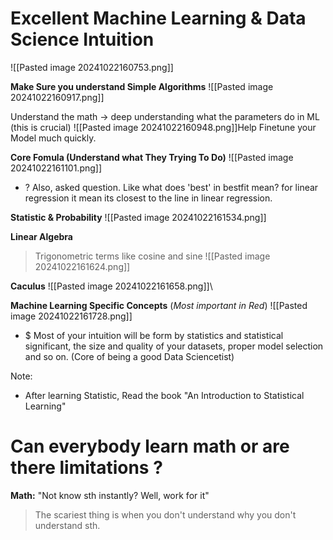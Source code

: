 # Excellent Machine Learning & Data Science Intuition  

![[Pasted image 20241022160753.png]]

**Make Sure you understand Simple Algorithms**
![[Pasted image 20241022160917.png]]

Understand the math -> deep understanding what the parameters do in ML (this is crucial) ![[Pasted image 20241022160948.png]]Help Finetune your Model much quickly. 

**Core Fomula (Understand what They Trying To Do)** 
![[Pasted image 20241022161101.png]]
+ ? Also, asked question. Like what does 'best' in bestfit mean? for linear regression it mean its closest to the line in linear regression.

**Statistic & Probability**
![[Pasted image 20241022161534.png]]

**Linear Algebra**
>Trigonometric terms like cosine and sine
![[Pasted image 20241022161624.png]]

**Caculus**
![[Pasted image 20241022161658.png]]\

**Machine Learning Specific Concepts** (*Most important in Red*)
![[Pasted image 20241022161728.png]]
+ $ Most of your intuition will be form by statistics and statistical significant, the size and quality of your datasets, proper model selection and so on. (Core of being a good Data Sciencetist)

Note: 
+ After learning Statistic, Read the book "An Introduction to Statistical Learning"


# Can everybody learn math or are there limitations ?

**Math:** "Not know sth instantly? Well, work for it"
> The scariest thing is when you don't understand why you don't understand sth.

